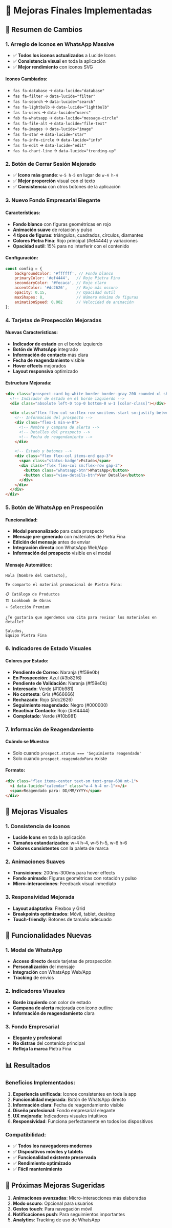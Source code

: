 # 🎯 Mejoras Finales Implementadas

## 📱 Resumen de Cambios

### **1. Arreglo de Iconos en WhatsApp Massive**
- ✅ **Todos los iconos actualizados** a Lucide Icons
- ✅ **Consistencia visual** en toda la aplicación
- ✅ **Mejor rendimiento** con iconos SVG

#### **Iconos Cambiados:**
- `fas fa-database` → `data-lucide="database"`
- `fas fa-filter` → `data-lucide="filter"`
- `fas fa-search` → `data-lucide="search"`
- `fas fa-lightbulb` → `data-lucide="lightbulb"`
- `fas fa-users` → `data-lucide="users"`
- `fab fa-whatsapp` → `data-lucide="message-circle"`
- `fas fa-file-alt` → `data-lucide="file-text"`
- `fas fa-images` → `data-lucide="image"`
- `fas fa-star` → `data-lucide="star"`
- `fas fa-info-circle` → `data-lucide="info"`
- `fas fa-edit` → `data-lucide="edit"`
- `fas fa-chart-line` → `data-lucide="trending-up"`

### **2. Botón de Cerrar Sesión Mejorado**
- ✅ **Icono más grande**: `w-5 h-5` en lugar de `w-4 h-4`
- ✅ **Mejor proporción** visual con el texto
- ✅ **Consistencia** con otros botones de la aplicación

### **3. Nuevo Fondo Empresarial Elegante**

#### **Características:**
- **Fondo blanco** con figuras geométricas en rojo
- **Animación suave** de rotación y pulso
- **4 tipos de figuras**: triángulos, cuadrados, círculos, diamantes
- **Colores Pietra Fina**: Rojo principal (#ef4444) y variaciones
- **Opacidad sutil**: 15% para no interferir con el contenido

#### **Configuración:**
```javascript
const config = {
    backgroundColor: '#ffffff', // Fondo blanco
    primaryColor: '#ef4444',   // Rojo Pietra Fina
    secondaryColor: '#fecaca', // Rojo claro
    accentColor: '#dc2626',    // Rojo más oscuro
    opacity: 0.15,             // Opacidad sutil
    maxShapes: 8,              // Número máximo de figuras
    animationSpeed: 0.002      // Velocidad de animación
};
```

### **4. Tarjetas de Prospección Mejoradas**

#### **Nuevas Características:**
- **Indicador de estado** en el borde izquierdo
- **Botón de WhatsApp** integrado
- **Información de contacto** más clara
- **Fecha de reagendamiento** visible
- **Hover effects** mejorados
- **Layout responsivo** optimizado

#### **Estructura Mejorada:**
```html
<div class="prospect-card bg-white border border-gray-200 rounded-xl shadow-sm hover:shadow-lg transition-all duration-300 relative overflow-hidden">
  <!-- Indicador de estado en el borde izquierdo -->
  <div class="absolute left-0 top-0 bottom-0 w-1 [color-class]"></div>
  
  <div class="flex flex-col sm:flex-row sm:items-start sm:justify-between gap-4">
    <!-- Información del prospecto -->
    <div class="flex-1 min-w-0">
      <!-- Nombre y campana de alerta -->
      <!-- Detalles del prospecto -->
      <!-- Fecha de reagendamiento -->
    </div>
    
    <!-- Estado y botones -->
    <div class="flex flex-col items-end gap-3">
      <span class="status-badge">Estado</span>
      <div class="flex flex-col sm:flex-row gap-2">
        <button class="whatsapp-btn">WhatsApp</button>
        <button class="view-details-btn">Ver Detalle</button>
      </div>
    </div>
  </div>
</div>
```

### **5. Botón de WhatsApp en Prospección**

#### **Funcionalidad:**
- **Modal personalizado** para cada prospecto
- **Mensaje pre-generado** con materiales de Pietra Fina
- **Edición del mensaje** antes de enviar
- **Integración directa** con WhatsApp Web/App
- **Información del prospecto** visible en el modal

#### **Mensaje Automático:**
```
Hola [Nombre del Contacto],

Te comparto el material promocional de Pietra Fina:

📋 Catálogo de Productos
🏗️ Lookbook de Obras
⭐ Selección Premium

¿Te gustaría que agendemos una cita para revisar los materiales en detalle?

Saludos,
Equipo Pietra Fina
```

### **6. Indicadores de Estado Visuales**

#### **Colores por Estado:**
- **Pendiente de Correo**: Naranja (#f59e0b)
- **En Prospección**: Azul (#3b82f6)
- **Pendiente de Validación**: Naranja (#f59e0b)
- **Interesado**: Verde (#10b981)
- **No contesta**: Gris (#666666)
- **Rechazado**: Rojo (#dc2626)
- **Seguimiento reagendado**: Negro (#000000)
- **Reactivar Contacto**: Rojo (#ef4444)
- **Completado**: Verde (#10b981)

### **7. Información de Reagendamiento**

#### **Cuándo se Muestra:**
- Solo cuando `prospect.status === 'Seguimiento reagendado'`
- Solo cuando `prospect.reagendadoPara` existe

#### **Formato:**
```html
<div class="flex items-center text-sm text-gray-600 mt-1">
  <i data-lucide="calendar" class="w-4 h-4 mr-1"></i>
  <span>Reagendado para: DD/MM/YYYY</span>
</div>
```

## 🎨 Mejoras Visuales

### **1. Consistencia de Iconos**
- **Lucide Icons** en toda la aplicación
- **Tamaños estandarizados**: w-4 h-4, w-5 h-5, w-6 h-6
- **Colores consistentes** con la paleta de marca

### **2. Animaciones Suaves**
- **Transiciones**: 200ms-300ms para hover effects
- **Fondo animado**: Figuras geométricas con rotación y pulso
- **Micro-interacciones**: Feedback visual inmediato

### **3. Responsividad Mejorada**
- **Layout adaptativo**: Flexbox y Grid
- **Breakpoints optimizados**: Móvil, tablet, desktop
- **Touch-friendly**: Botones de tamaño adecuado

## 🚀 Funcionalidades Nuevas

### **1. Modal de WhatsApp**
- **Acceso directo** desde tarjetas de prospección
- **Personalización** del mensaje
- **Integración** con WhatsApp Web/App
- **Tracking** de envíos

### **2. Indicadores Visuales**
- **Borde izquierdo** con color de estado
- **Campana de alerta** mejorada con icono outline
- **Información de reagendamiento** clara

### **3. Fondo Empresarial**
- **Elegante y profesional**
- **No distrae** del contenido principal
- **Refleja la marca** Pietra Fina

## 📊 Resultados

### **Beneficios Implementados:**
1. **Experiencia unificada**: Iconos consistentes en toda la app
2. **Funcionalidad mejorada**: Botón de WhatsApp directo
3. **Información clara**: Fecha de reagendamiento visible
4. **Diseño profesional**: Fondo empresarial elegante
5. **UX mejorada**: Indicadores visuales intuitivos
6. **Responsividad**: Funciona perfectamente en todos los dispositivos

### **Compatibilidad:**
- ✅ **Todos los navegadores modernos**
- ✅ **Dispositivos móviles y tablets**
- ✅ **Funcionalidad existente preservada**
- ✅ **Rendimiento optimizado**
- ✅ **Fácil mantenimiento**

## 🔧 Próximas Mejoras Sugeridas

1. **Animaciones avanzadas**: Micro-interacciones más elaboradas
2. **Modo oscuro**: Opcional para usuarios
3. **Gestos touch**: Para navegación móvil
4. **Notificaciones push**: Para seguimientos importantes
5. **Analytics**: Tracking de uso de WhatsApp 